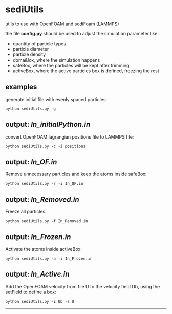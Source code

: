 # sediUtils
utils to use with OpenFOAM and sediFoam (LAMMPS)

the file **config.py** should be used to adjust the simulation parameter like:
- quantity of particle types
- particle diameter
- particle density
- domaiBox, where the simulation happens
- safeBox, where the particles will be kept after trimming
- activeBox, where the active particles box is defined, freezing the rest

## examples
generate initial file with evenly spaced particles:

```
python sediUtils.py -g 
```
output: *In_initialPython.in*
---

convert OpenFOAM lagrangian positions file to LAMMPS file:
```
python sediUtils.py -c -i positions
```
output: *In_OF.in*
---

Remove unnecessary particles and keep the atoms inside safeBox:
```
python sediUtils.py -r -i In_OF.in
```
output: *In_Removed.in*
---

Freeze all particles:
```
python sediUtils.py -f In_Removed.in
```
output: *In_Frozen.in*
---

Activate the atoms inside activeBox:
```
python sediUtils.py -a -i In_Frozen.in
```
output: *In_Active.in*
---

Add the OpenFOAM velocity from file U to the velocity field Ub, using the setField to define a box:
```
python sediUtils.py -i Ub -s U
```

---
